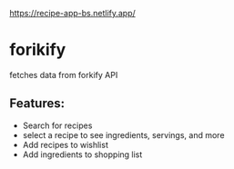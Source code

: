 https://recipe-app-bs.netlify.app/

# forikify
fetches data from forkify API

## Features:
* Search for recipes
* select a recipe to see ingredients, servings, and more
* Add recipes to wishlist
* Add ingredients to shopping list
